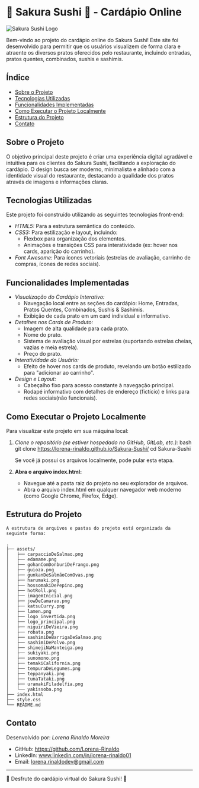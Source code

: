 #  🌸 Sakura Sushi 🌸 - Cardápio Online

![Sakura Sushi Logo](./assets/logo_invertida.png)

Bem-vindo ao projeto do cardápio online do Sakura Sushi! Este site foi desenvolvido para permitir que os usuários visualizem de forma clara e atraente os diversos pratos oferecidos pelo restaurante, incluindo entradas, pratos quentes, combinados, sushis e sashimis.

## Índice

*   [Sobre o Projeto](#sobre-o-projeto)
*   [Tecnologias Utilizadas](#tecnologias-utilizadas)
*   [Funcionalidades Implementadas](#funcionalidades-implementadas)
*   [Como Executar o Projeto Localmente](#como-executar-o-projeto-localmente)
*   [Estrutura do Projeto](#estrutura-do-projeto)
*   [Contato](#contato)

## Sobre o Projeto

O objetivo principal deste projeto é criar uma experiência digital agradável e intuitiva para os clientes do Sakura Sushi, facilitando a exploração do cardápio. O design busca ser moderno, minimalista e alinhado com a identidade visual do restaurante, destacando a qualidade dos pratos através de imagens e informações claras.

## Tecnologias Utilizadas

Este projeto foi construído utilizando as seguintes tecnologias front-end:

*   *HTML5:* Para a estrutura semântica do conteúdo.
*   *CSS3:* Para estilização e layout, incluindo:
    *   Flexbox para organização dos elementos.
    *   Animações e transições CSS para interatividade (ex: hover nos cards, aparição do carrinho).
*   *Font Awesome:* Para ícones vetoriais (estrelas de avaliação, carrinho de compras, ícones de redes sociais).

## Funcionalidades Implementadas

*   *Visualização do Cardápio Interativo:*
    *   Navegação local entre as seções do cardápio: Home, Entradas, Pratos Quentes, Combinados, Sushis & Sashimis.
    *   Exibição de cada prato em um card individual e informativo.
*   *Detalhes nos Cards de Produto:*
    *   Imagem de alta qualidade para cada prato.
    *   Nome do prato.
    *   Sistema de avaliação visual por estrelas (suportando estrelas cheias, vazias e meia estrela).
    *   Preço do prato.
*   *Interatividade do Usuário:*
    *   Efeito de hover nos cards de produto, revelando um botão estilizado para "adicionar ao carrinho".
*   *Design e Layout:*
    *   Cabeçalho fixo para acesso constante à navegação principal.
    *   Rodapé informativo com detalhes de endereço (fictício) e links para redes sociais(não funcionais).

## Como Executar o Projeto Localmente

Para visualizar este projeto em sua máquina local:

1.  *Clone o repositório (se estiver hospedado no GitHub, GitLab, etc.):*
    bash
    git clone https://lorena-rinaldo.github.io/Sakura-Sushi/
    cd Sakura-Sushi
    
    Se você já possui os arquivos localmente, pode pular esta etapa.

2.  **Abra o arquivo index.html:**
    *   Navegue até a pasta raiz do projeto no seu explorador de arquivos.
    *   Abra o arquivo index.html em qualquer navegador web moderno (como Google Chrome, Firefox, Edge).

## Estrutura do Projeto
```text
A estrutura de arquivos e pastas do projeto está organizada da seguinte forma:

.
├── assets/
│   ├── carpaccioDeSalmao.png
│   ├── edamame.png
│   ├── gohanComDonburiDeFrango.png
│   ├── guioza.png
│   ├── gunkanDeSalmãoComOvas.png
│   ├── harumaki.png
│   ├── hossomakiDePepino.png
│   ├── hotRoll.png
│   ├── imagemInicial.png     
│   ├── jowDeCamarao.png
│   ├── katsuCurry.png
│   ├── lamen.png
│   ├── logo_invertida.png     
│   ├── logo_principal.png      
│   ├── niguiriDeVieira.png
│   ├── robata.png
│   ├── sashimiDeBarrigaDeSalmao.png
│   ├── sashimiDePolvo.png
│   ├── shimejiNaManteiga.png
│   ├── sukiyaki.png
│   ├── sunomono.png
│   ├── temakiCalifornia.png
│   ├── tempuraDeLegumes.png
│   ├── teppanyaki.png
│   ├── tunaTataki.png
│   ├── uramakiFiladelfia.png
│   └── yakissoba.png
├── index.html               
├── style.css                  
└── README.md                  
```
## Contato

Desenvolvido por: *Lorena Rinaldo Moreira*

*   GitHub: https://github.com/Lorena-Rinaldo
*   LinkedIn: www.linkedin.com/in/lorena-rinaldo01
*   Email: lorena.rinaldodev@gmail.com

---

🥢 Desfrute do cardápio virtual do Sakura Sushi! 🍣
